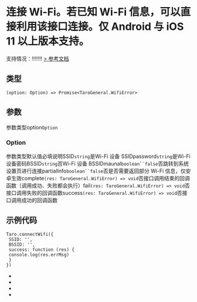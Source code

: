 # 连接 Wi-Fi。若已知 Wi-Fi 信息，可以直接利用该接口连接。仅 Android 与 iOS 11 以上版本支持。
支持情况：!!!!!!!
[> 参考文档
](https://developers.weixin.qq.com/miniprogram/dev/api/device/wifi/wx.connectWifi.html)
## 类型[​](connectWifi.html#类型)
```tsx
(option: Option) => Promise<TaroGeneral.WifiError>
```

## 参数[​](connectWifi.html#参数)
参数类型option`Option`
### Option[​](connectWifi.html#option)
参数类型默认值必填说明SSID`string`是Wi-Fi 设备 SSIDpassword`string`是Wi-Fi 设备密码BSSID`string`否Wi-Fi 设备 BSSIDmaunal`boolean``false`否跳转到系统设置页进行连接partialInfo`boolean``false`否是否需要返回部分 Wi-Fi 信息，仅安卓生效complete`(res: TaroGeneral.WifiError) => void`否接口调用结束的回调函数（调用成功、失败都会执行）fail`(res: TaroGeneral.WifiError) => void`否接口调用失败的回调函数success`(res: TaroGeneral.WifiError) => void`否接口调用成功的回调函数
## 示例代码[​](connectWifi.html#示例代码)
```tsx
Taro.connectWifi({
 SSID: '',
 BSSID: '',
 success: function (res) {
 console.log(res.errMsg)
 }
})
```

- 
- 

- 

-
